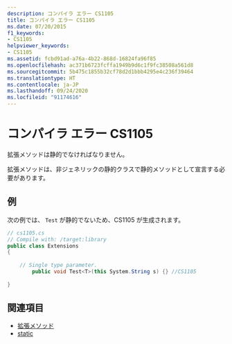 ```yaml
---
description: コンパイラ エラー CS1105
title: コンパイラ エラー CS1105
ms.date: 07/20/2015
f1_keywords:
- CS1105
helpviewer_keywords:
- CS1105
ms.assetid: fcbd91ad-a76a-4b22-868d-16824fa96f85
ms.openlocfilehash: ac371b6723fcffa1949b9d6c1f9fc38508a561d8
ms.sourcegitcommit: 5b475c1855b32cf78d2d1bbb4295e4c236f39464
ms.translationtype: HT
ms.contentlocale: ja-JP
ms.lasthandoff: 09/24/2020
ms.locfileid: "91174616"
---
```

# <a name="compiler-error-cs1105"></a>コンパイラ エラー CS1105

拡張メソッドは静的でなければなりません。  
  
 拡張メソッドは、非ジェネリックの静的クラスで静的メソッドとして宣言する必要があります。  
  
## <a name="example"></a>例  

 次の例では、 `Test` が静的でないため、CS1105 が生成されます。  
  
```csharp  
// cs1105.cs  
// Compile with: /target:library  
public class Extensions  
{  
  
    // Single type parameter.  
        public void Test<T>(this System.String s) {} //CS1105  
  
}  
```  
  
## <a name="see-also"></a>関連項目

- [拡張メソッド](../programming-guide/classes-and-structs/extension-methods.md)
- [static](../language-reference/keywords/static.md)
